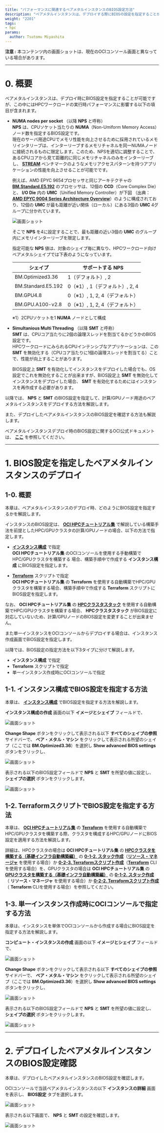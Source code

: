 ```yaml
---
title: "パフォーマンスに関連するベアメタルインスタンスのBIOS設定方法"
description: "ベアメタルインスタンスは、デプロイする際にBIOSの設定を指定することが可能です。これらの設定は、NPS（NUMA nodes per socket）やSMT（Simultanious Multi Threading）といった、当該インスタンスの性能に影響するものが少なくありません。本パフォーマンス関連Tipsは、これらのBIOS設定を指定してHPC/GPUクラスタを構築する方法を解説します。"
weight: "2201"
tags:
- hpc
params:
  author: Tsutomu Miyashita
---
```


**注意 :** 本コンテンツ内の画面ショットは、現在のOCIコンソール画面と異なっている場合があります。

***
# 0. 概要

ベアメタルインスタンスは、デプロイ時にBIOS設定を指定することが可能ですが、この中にはHPCワークロードの実行時パフォーマンスに影響する以下の項目が含まれます。

- **NUMA nodes per socket** （以降 **NPS** と呼称）  
  **NPS** は、CPUソケット当たりの **NUMA**（Non-Umiform Memory Access）ノード数を指定するBIOS設定です。  
  現在のサーバ用途CPUでメモリ性能を向上させるために採用されているメモリインタリーブは、インターリーブするメモリチャネルを同一NUMAノードに接続されるものに限定します。このため、NPSを適切に調整することで、あるCPUコアから見て距離的に同じメモリチャネルのみをインターリーブし、 **[STREAM](https://www.cs.virginia.edu/stream/)** ベンチマークのようなメモリアクセスパターンを持つアプリケーションの性能を向上させることが可能でです。

  例えば、AMD EPYC 9654プロセッサと同じアーキテクチャの **[BM.Standard.E5.192](https://docs.oracle.com/ja-jp/iaas/Content/Compute/References/computeshapes.htm#bm-standard)** のプロセッサは、12個の **CCD**（Core Complex Die）と、 **I/O Die** 内の **UMC**（Unified Memory Controller）が下図 （出典： **[AMD EPYC 9004 Series Architecture Overview](https://www.amd.com/system/files/documents/58015-epyc-9004-tg-architecture-overview.pdf)**）のように構成されており、12個の **UMC** が最も距離が近い関係（ローカル）にある3個の **UMC** 4グループに分かれています。

     ![画面ショット](figure01.png)

  そこで **NPS** を4に設定することで、最も距離の近い3個の **UMC** のグループ内にメモリインターリーブを限定します。

  指定可能な **NPS** 値は、対象のシェイプ毎に異なり、HPCワークロード向けベアメタルシェイプでは下表のようになっています。

    | シェイプ               | サポートする **NPS**          |
    | ------------------ | ----------------------- |
    | BM.Optimized3.36   | 1（デフォルト）, 2            |
    | BM.Standard.E5.192 | 0（※1）, 1（デフォルト）, 2, 4 |
    | BM.GPU4.8          | 0（※1）, 1, 2, 4（デフォルト） |
    | BM.GPU.A100-v2.8   | 0（※1）, 1, 2, 4（デフォルト） |

    ※1）2CPUソケットを1 **NUMA** ノードとして構成

- **Simultanious Multi Threading** （以降 **SMT** と呼称）  
  **SMT** は、CPUコア当たりに2個の論理スレッドを割当てるかどうかのBIOS設定です。  
  HPCワークロードにみられるCPUインテンシブなアプリケーションは、この **SMT** を無効化する（CPUコア当たりに1個の論理スレッドを割当てる）ことで、性能が向上することがあります。

  BIOS設定上 **SMT** を有効化してインスタンスをデプロイした場合でも、OS設定でこれを無効化することが出来ますが、BIOS設定上 **SMT** を無効化してインスタンスをデプロイした場合、 **SMT** を有効化するためにはインスタンスを再作成する必要があります。

以降では、 **NPS** と **SMT** のBIOS設定を指定して、計算/GPUノード用途のベアメタルインスタンスをデプロイする方法を解説します。

また、デプロイしたベアメタルインスタンスのBIOS設定を確認する方法も解説します。

ベアメタルインスタンスデプロイ時のBIOS設定に関するOCI公式ドキュメントは、 **[ここ](https://docs.oracle.com/ja-jp/iaas/Content/Compute/References/bios-settings.htm#bios-settings)** を参照してください。

***
# 1. BIOS設定を指定したベアメタルインスタンスのデプロイ

## 1-0. 概要

本章は、ベアメタルインスタンスのデプロイ時、どのようにBIOS設定を指定するかを解説します。

インスタンスのBIOS設定は、 **[OCI HPCチュートリアル集](../../#1-oci-hpcチュートリアル集)** で解説している構築手法を前提としたHPC/GPUクラスタの計算/GPUノードの場合、以下の方法で指定します。

- **[インスタンス構成](../../#5-7-インスタンス構成)** で指定  
  **OCI HPCチュートリアル集** のOCIコンソールを使用する手動構築でHPC/GPUクラスタを構築する
  場合、構築手順中で作成する **インスタンス構成** にBIOS設定を指定します。

- **[Terraform](../../#5-12-terraform)** スクリプトで指定  
  **OCI HPCチュートリアル集** の **Terraform** を使用する自動構築でHPC/GPUクラスタを構築する場合、構築手順中で作成する **Terraform** スクリプトにBIOS設定を指定します。

なお、 **OCI HPCチュートリアル集** の **[HPCクラスタスタック](../../#5-10-hpcクラスタスタック)** を使用する自動構築でHPC/GPUクラスタを構築する場合、 **HPCクラスタスタック** がBIOS設定に対応していないため、計算/GPUノードのBIOS設定を変更することが出来ません。

また単一インスタンスをOCIコンソールからデプロイする場合は、インスタンス作成画面でBIOS設定を指定します。

以降では、BIOS設定の指定方法を以下3タイプに分けて解説します。

- **インスタンス構成** で指定
- **Terraform** スクリプトで指定
- 単一インスタンス作成時にOCIコンソールで指定

## 1-1. インスタンス構成でBIOS設定を指定する方法

本章は、 **[インスタンス構成](../../#5-7-インスタンス構成)** でBIOS設定を指定する方法を解説します。

**インスタンス構成の作成** 画面の以下 **イメージとシェイプ** フィールドで、

![画面ショット](console_page01.png)

**Change Shape** ボタンをクリックして表示される以下 **すべてのシェイプの参照** サイドバーで、 **ベア・メタル・マシン** をクリックして表示される所望のシェイプ（ここでは **BM.Optimized3.36**）を選択し **Show advanced BIOS settings**  ボタンをクリックし、

![画面ショット](console_page02.png)

表示される以下のBIOS設定フィールドで **NPS** と **SMT** を所望の値に設定し、 **シェイプの選択** ボタンをクリックします。

![画面ショット](console_page03.png)

## 1-2. TerraformスクリプトでBIOS設定を指定する方法

本章は、 **[OCI HPCチュートリアル集](../../#1-oci-hpcチュートリアル集)** の **[Terraform](../../#5-12-terraform)** を使用する自動構築でHPC/GPUクラスタを構築する際、クラスタを構成するHPC/GPUノードにBIOS設定を適用する方法を解説します。

詳細は、HPCクラスタの場合は **OCI HPCチュートリアル集** の **[HPCクラスタを構築する（基礎インフラ自動構築編）](../../spinup-hpc-cluster-withterraform/)** の **[0-1-2. スタック作成](../../spinup-hpc-cluster-withterraform/#0-1-2-スタック作成)**（**[リソース・マネージャ](../../#5-2-リソースマネージャ)** を使用する場合）か **[0-2-3. Terraformスクリプト作成](../../spinup-hpc-cluster-withterraform/#0-2-3-terraformスクリプト作成)**（**[Terraform](../../#5-12-terraform)** CLIを使用する場合）を、GPUクラスタの場合は **OCI HPCチュートリアル集** の **[GPUクラスタを構築する（基礎インフラ自動構築編）](../../spinup-gpu-cluster-withterraform/)** の **[0-1-2. スタック作成](../../spinup-gpu-cluster-withterraform/#0-1-2-スタック作成)** （ **リソース・マネージャ** を使用する場合）か **[0-2-2. Terraformスクリプト作成](../../spinup-gpu-cluster-withterraform/#0-2-2-terraformスクリプト作成)** （ **Terraform** CLIを使用する場合）を参照してください。

## 1-3. 単一インスタンス作成時にOCIコンソールで指定する方法

本章は、インスタンスを単体でOCIコンソールから作成する場合にBIOS設定を指定する方法を解説します。

**コンピュート・インスタンスの作成** 画面の以下 **イメージとシェイプ** フィールドで、

![画面ショット](console_page01.png)

**Change Shape** ボタンをクリックして表示される以下 **すべてのシェイプの参照** サイドバーで、 **ベア・メタル・マシン** をクリックして表示される所望のシェイプ（ここでは **BM.Optimized3.36**）を選択し **Show advanced BIOS settings**  ボタンをクリックし、

![画面ショット](console_page02.png)

表示される以下のBIOS設定フィールドで **NPS** と **SMT** を所望の値に設定し、 **シェイプの選択** ボタンをクリックします。

![画面ショット](console_page03.png)

***
# 2. デプロイしたベアメタルインスタンスのBIOS設定確認

本章は、デプロイしたベアメタルインスタンスのBIOS設定を確認します。

OCIコンソールで当該ベアメタルインスタンスの以下 **インスタンスの詳細** 画面を表示し、 **BIOS設定** タブを選択します。

![画面ショット](console_page04.png)

表示される以下画面で、 **NPS** と **SMT** の設定を確認します。

![画面ショット](console_page05.png)